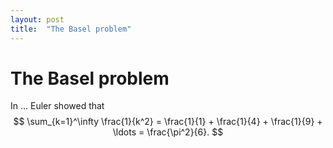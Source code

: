 ```yaml
---
layout: post
title:  "The Basel problem"
---
```


# The Basel problem
In ... Euler showed that
$$
\sum_{k=1}^\infty \frac{1}{k^2} = \frac{1}{1} + \frac{1}{4} + \frac{1}{9} + \ldots = \frac{\pi^2}{6}.
$$